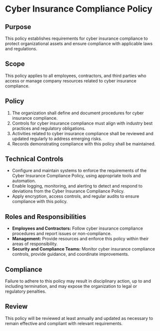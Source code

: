 # Cyber Insurance Compliance Policy

## Purpose

This policy establishes requirements for cyber insurance compliance to protect organizational assets and ensure compliance with applicable laws and regulations.

## Scope

This policy applies to all employees, contractors, and third parties who access or manage company resources related to cyber insurance compliance.

## Policy

1. The organization shall define and document procedures for cyber insurance compliance.
2. Controls for cyber insurance compliance must align with industry best practices and regulatory obligations.
3. Activities related to cyber insurance compliance shall be reviewed and updated regularly to address emerging risks.
4. Records demonstrating compliance with this policy shall be maintained.

## Technical Controls

- Configure and maintain systems to enforce the requirements of the Cyber Insurance Compliance Policy, using appropriate tools and automation.
- Enable logging, monitoring, and alerting to detect and respond to deviations from the Cyber Insurance Compliance Policy.
- Apply encryption, access controls, and regular audits to ensure compliance with this policy.

## Roles and Responsibilities

- **Employees and Contractors:** Follow cyber insurance compliance procedures and report issues or non-compliance.
- **Management:** Provide resources and enforce this policy within their areas of responsibility.
- **Security and Compliance Teams:** Monitor cyber insurance compliance controls, provide guidance, and coordinate improvements.

## Compliance

Failure to adhere to this policy may result in disciplinary action, up to and including termination, and may expose the organization to legal or regulatory penalties.

## Review

This policy will be reviewed at least annually and updated as necessary to remain effective and compliant with relevant requirements.
